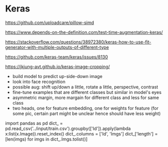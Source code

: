# Keras
https://github.com/uploadcare/pillow-simd

https://www.depends-on-the-definition.com/test-time-augmentation-keras/

https://stackoverflow.com/questions/38972380/keras-how-to-use-fit-generator-with-multiple-outputs-of-different-type

https://github.com/keras-team/keras/issues/8130

https://jkjung-avt.github.io/keras-image-cropping/

- build model to predict up-side-down image
- look into face recognition 
- possible aug: shift up/down a little, rotate a little, perspective, contrast
- fine-tune examples that are different classes but similar in model's eyes
- asymmetric margin, more margain for different class and less for same class
- two heads, one for feature embedding, one for weights for feature (for some pic, certain part might be unclear hence should have less weight)

import pandas as pd
dict_ = pd.read_csv('../input/train.csv').groupby(['Id']).apply(lambda x:list(x.Image)).reset_index()
dict_.columns = ['Id', 'Imgs']
dict_['length'] = [len(imgs) for imgs in dict_.Imgs.tolist()]
